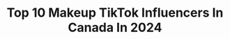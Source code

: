 ---
title: Top 10 Makeup TikTok Influencers In Canada In 2024
description: >-
  Find top makeup TikTok influencers in Canada in 2024. Most popular hashtags: #fyp #duet #foryou #makeup.
platform: TikTok
hits: 775
text_top: See the most popular TikTok profiles on inBeat.
text_bottom: Our database has 775 TikTok influencers like this in Canada for you to connect with.
profiles:
  - username: "adaelizabethh"
    fullname: >-
      Adannaya
    bio: >-
      She/Her 21 years young Your Aquarius Makeup Fairy Godmother🧚🏾‍♀️
    location: "Canada"
    followers: 12200
    engagement: 4116
    commentsToLikes: 0.079609
    id: ckb9e5uas1pka0j231tu72e8x
    verified: false
    hashtags: "#makeup, #fyp, #mua, #yeg"
  - username: "tamiaoveres"
    fullname: >-
      Tamia 
    bio: >-
      Tattoo & Makeup Artist 🎨 Business Inquiries: info@pulsevancity.com SHOP ⬇️
    location: "Canada"
    followers: 293700
    engagement: 2123
    commentsToLikes: 0.008482
    id: ck8osvaarii1q0j78zbn12ijv
    verified: false
    hashtags: "#foryou, #foryoupage, #makeupchallenge, #bfvsgf"
  - username: "dartthjader"
    fullname: >-
      Jade Giadressi
    bio: >-
      Wake up & Makeup I do ur suggestions follow ig management: josh@unicorpmedia.com
    location: "Canada"
    followers: 1600000
    engagement: 2785
    commentsToLikes: 0.012473
    id: ckamrt9uon6wt0i78xaompuaz
    verified: false
    hashtags: "#marvel, #share, #catnoir, #mua"
  - username: "official_lady_venom"
    fullname: >-
      Makeup . Skincare . Film
    bio: >-
      PO BOX 61107 Delton Edmonton, AB 🇨🇦 Film & TV Producer Makeup Tutorials 8PM MT
    location: "Canada"
    followers: 41400
    engagement: 1971
    commentsToLikes: 0.295207
    id: ckaif1syquu4c0i780gawybk4
    verified: false
    hashtags: "#fyp, #laughoftheday, #makeup, #alberta"
  - username: "thereal_marnie"
    fullname: >-
      Marnie Tyler James
    bio: >-
      💍 Mom of adult kids🇨🇦 lip sync ⭐️comedy⭐️CEO of makeup duet fails💋#fivefoot3
    location: "Canada"
    followers: 55900
    engagement: 1937
    commentsToLikes: 0.511869
    id: ckcp61qlucz0h0j23ikzudlo0
    verified: false
    hashtags: "#siblingcheck, #momlife, #lifewithkids, #momcontent"
  - username: "shadowshimmer"
    fullname: >-
      Shannon Donnelly
    bio: >-
      Makeup artist, mama, actor/singer, wifey, 🇨🇦 IG - @shadowshimmershannon
    location: "Canada"
    followers: 14400
    engagement: 1207
    commentsToLikes: 0.158928
    id: ckcvibh39vbnh0j23atar29zi
    verified: false
    hashtags: "#tiktokcanadacreates, #stpatricksday, #curlygirls, #gingers"
  - username: "j9homiemakeup"
    fullname: >-
      Celebrity Makeup & Hair Artist
    bio: >-
      🇨🇦Celebrity Hair & Makeup Artist-Ask me your beauty questions! XO 🙋🏼‍♀️ J9
    location: "Canada"
    followers: 294600
    engagement: 967
    commentsToLikes: 0.042520
    id: ckb9053ckfx1u0j23bnaax1ni
    verified: false
    hashtags: "#skincareroutine, #sephorasale2021, #canadianmakeupartist, #promakeupartist"
  - username: "olena_a"
    fullname: >-
      Olena.A
    bio: >-
      Jack of all trades: makeup, hair, painting makeup only ➡️ @Olena_makeup
    location: "Canada"
    followers: 9076
    engagement: 1026
    commentsToLikes: 0.161020
    id: ck92uyo3vo9cj0j78nl4zkt6n
    verified: false
    hashtags: "#texttospeech, #torontomakeup, #canada, #6monthschallenge"
  - username: "sinistur"
    fullname: >-
      Sinistur ®
    bio: >-
      ❤27•canadian•taken•she/her❤ 🖤owner of #sinsarmy🖤 💋makeup artist/entertainer💋
    location: "Canada"
    followers: 24300
    engagement: 2004
    commentsToLikes: 0.144665
    id: ckbrfa38or5fe0j23dub73iml
    verified: false
    hashtags: "#singing, #sing, #sinsarmy, #foryou"
  - username: "dinofam19"
    fullname: >-
      K a y l a
    bio: >-
      🇨🇦🦅 I laugh. I do makeup. I swear. I lift others up. I do what I want🤗
    location: "Canada"
    followers: 56300
    engagement: 1731
    commentsToLikes: 0.205016
    id: ckbepa27d62al0j23webotw91
    verified: false
    hashtags: "#fyp, #relatable, #relationshipstorytime, #vibes"
---